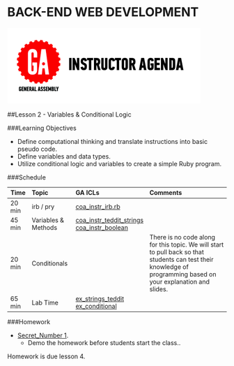 BACK-END WEB DEVELOPMENT
============================


![GeneralAssemb.ly](../assets/ICL_icons/instr_agenda.png)


##Lesson 2 - Variables & Conditional Logic 

###Learning Objectives


*	Define computational thinking and translate instructions into basic pseudo code.
*	Define variables and data types.
*	Utilize conditional logic and variables to create a simple Ruby program. 


###Schedule


| Time        | Topic| GA ICLs| Comments |
| ------------- |:-------------|:-------------------|:-------------------|
| 20 min | irb / pry | [coa_instr_irb.rb](code_alongs/coa_instr_irb.rb) | | 
| 45 min | Variables & Methods | [coa_instr_teddit_strings](code_alongs/coa_instr_teddit_strings.rb)<br>[coa_instr_boolean](code_alongs/coa_instr_boolean.rb) | |
| 20 min | Conditionals |  | There is no code along for this topic. We will start to pull back so that students can test their knowledge of programming based on your explanation and slides. |
| 65 min | Lab Time | [ex_strings_teddit](exercises/ex_strings_teddit.rb)<br>[ex_conditional](exercises/ex_conditional_teddit.rb) | |



###Homework

-	[Secret_Number 1](homework/HW_01.rb). 
	-	Demo the homework before students start the class..

Homework is due lesson 4.


